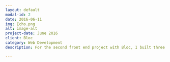 ```yaml
---
layout: default
modal-id: 2
date: 2016-06-11
img: Echo.png
alt: image-alt
project-date: June 2016
client: Bloc
category: Web Development
description: For the second front end project with Bloc, I built three Alexa skills for use with their voice-controlled devices.  The first two were built using Amazon's trivia and fact skills templates.  The third skill was custom built using nodeJS, AWS lambda and S3 cloud storage. Human Body Quiz, Soccer Facts and Nocturnal Ninja skills are currently available on Amazon's <a href="http://alexa.amazon.com">Alexa</a> skills application.

---
```

